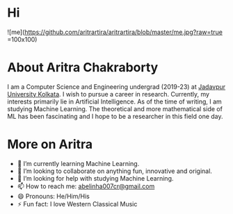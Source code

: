 <!--
**aritrartira/aritrartira** is a ✨ _special_ ✨ repository because its `README.md` (this file) appears on your GitHub profile.

Here are some ideas to get you started:

- 🔭 I’m currently working on ...
- 🌱 I’m currently learning ...
- 👯 I’m looking to collaborate on ...
- 🤔 I’m looking for help with ...
- 💬 Ask me about ...
- 📫 How to reach me: ...
- 😄 Pronouns: ...
- ⚡ Fun fact: ...
-->
# Hi
![me](https://github.com/aritrartira/aritrartira/blob/master/me.jpg?raw=true =100x100)

# About Aritra Chakraborty
I am a Computer Science and Engineering undergrad (2019-23) at [Jadavpur University Kolkata](http://www.jaduniv.edu.in). I wish to pursue a career in research. Currently, my interests primarily lie in Artificial Intelligence. As of the time of writing, I am studying Machine Learning. The theoretical and more mathematical side of ML has been fascinating and I hope to be a researcher in this field one day.

# More on Aritra
- 🌱 I’m currently learning Machine Learning.
- 👯 I’m looking to collaborate on anything fun, innovative and original.
- 🤔 I’m looking for help with studying Machine Learning.
- 📫 How to reach me: [abelinha007cr@gmail.com](abelinha007cr@gmail.com)
- 😄 Pronouns: He/Him/His
- ⚡ Fun fact: I love Western Classical Music